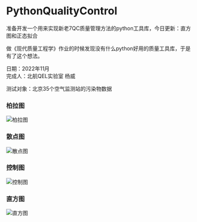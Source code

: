 # PythonQualityControl
准备开发一个用来实现新老7QC质量管理方法的python工具库，今日更新：直方图和正态拟合

做《现代质量工程学》作业的时候发现没有什么python好用的质量工具库，于是有了这个想法。

日期：2022年11月  
完成人：北航QEL实验室 杨威  

测试对象：北京35个空气监测站的污染物数据  

### 柏拉图
![柏拉图](https://user-images.githubusercontent.com/50726335/201483561-fe9de518-6080-4677-8b38-0d30f7f0d2c7.png)

### 散点图
![散点图](https://user-images.githubusercontent.com/50726335/201483542-5893534d-5fac-471f-a943-975c4d8c1893.png)

### 控制图
![控制图](https://user-images.githubusercontent.com/50726335/201483478-d7180a78-dfa7-491b-a113-45d97a0b47da.png)

### 直方图
![直方图](https://user-images.githubusercontent.com/50726335/201483598-7ec44fad-54af-4b5a-a673-f25607bbbe7b.png)
